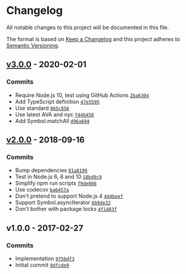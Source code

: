 # Changelog

All notable changes to this project will be documented in this file.

The format is based on [Keep a Changelog](https://keepachangelog.com/en/1.0.0/)
and this project adheres to [Semantic Versioning](https://semver.org/spec/v2.0.0.html).

## [v3.0.0](https://github.com/es-shims/well-known-symbols/compare/v2.0.0...v3.0.0) - 2020-02-01

### Commits

- Require Node.js 10, test using GitHub Actions [`2ba6304`](https://github.com/es-shims/well-known-symbols/commit/2ba6304bf34cb4cf9484d1f8d4ae726b192c3457)
- Add TypeScript definition [`47e5595`](https://github.com/es-shims/well-known-symbols/commit/47e55958ee146e6e4aaf0e8c9e512c04e6ed37fa)
- Use standard [`065c856`](https://github.com/es-shims/well-known-symbols/commit/065c8563e58daba76386fb24cf6c75960caf7bf5)
- Use latest AVA and nyc [`f44b450`](https://github.com/es-shims/well-known-symbols/commit/f44b4508b45ab773bc1a8caa59b37fb0bda27b98)
- Add Symbol.matchAll [`d96a694`](https://github.com/es-shims/well-known-symbols/commit/d96a694fdd1a6e6c7c85c4701770e31e595933ee)

## [v2.0.0](https://github.com/es-shims/well-known-symbols/compare/v1.0.0...v2.0.0) - 2018-09-16

### Commits

- Bump dependencies [`81a8199`](https://github.com/es-shims/well-known-symbols/commit/81a819939e191f7af823b44ffe9adc638441fd2c)
- Test in Node.js 6, 8 and 10 [`18bd9c9`](https://github.com/es-shims/well-known-symbols/commit/18bd9c932e5f152155b7b956b8d5520d121a18dd)
- Simplify npm run scripts [`f9de866`](https://github.com/es-shims/well-known-symbols/commit/f9de866cb4797807016eb5cce8b086e4d50fd4db)
- Use codecov [`ba6457a`](https://github.com/es-shims/well-known-symbols/commit/ba6457ada6450b5c7919f2bea543f3830dcd6c47)
- Don't pretend to support Node.js 4 [`4d4beef`](https://github.com/es-shims/well-known-symbols/commit/4d4beefa9c6c110ca57db9a37e64c0d2bcba7d5f)
- Support Symbol.asyncIterator [`6b9de32`](https://github.com/es-shims/well-known-symbols/commit/6b9de32a06c4e70c0b4069b78faa84dc3633e5b7)
- Don't bother with package locks [`4f1483f`](https://github.com/es-shims/well-known-symbols/commit/4f1483fd20bbdaf47b685a6806a2285285d037e9)

## v1.0.0 - 2017-02-27

### Commits

- Implementation [`975bdf3`](https://github.com/es-shims/well-known-symbols/commit/975bdf3013ad6d4f51ada0b7367dc8f57a2d1eb6)
- Initial commit [`9dfcde9`](https://github.com/es-shims/well-known-symbols/commit/9dfcde96b43eb5a96d6ad5e4297e74a045ea19de)
